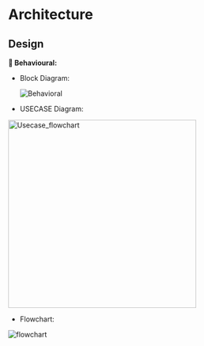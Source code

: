 # Architecture

## Design




**:round_pushpin: Behavioural:**

* Block Diagram:

  ![Behavioral](https://user-images.githubusercontent.com/98833151/153589617-2d13ab36-2ec6-4f23-b8bf-09b8ba07ad84.png)


* USECASE Diagram:
 
<img width="380" alt="Usecase_flowchart" src="https://user-images.githubusercontent.com/98833151/153588722-ddf54689-aed3-4945-adb7-c347d7e187f1.png">


* Flowchart:

![flowchart](https://user-images.githubusercontent.com/98833151/153509725-707fe79f-b9c6-4c07-8cb7-8015a130c763.png)
